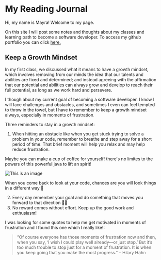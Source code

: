 # My Reading Journal

Hi, my name is Mayra! Welcome to my page. 

On this site I will post some notes and thoughts about my classes and learning path to become a software developer. To access my github portfolio you can click [here.](https://github.com/mayracu)

## Keep a Growth Mindset

In my first class, we discussed what it means to have a growth mindset, which involves removing from our minds the idea that our talents and abilities are fixed and determined; and instead agreeing with the affirmation that our potential and abilities can always grow and develop to reach their full potential, as long as we work hard and persevere. 

I though about my current goal of becoming a software developer. I know I will face challenges and obstacles, and sometimes I even can feel tempted to throw in the towel, but I have to remember to keep a growth mindset always, especially in moments of frustration. 

Three reminders to stay in a growth mindset: 

1. When hitting an obstacle like when you get stuck trying to solve a problem in your code, remember to breathe and step away for a short period of time. That brief moment will help you relax and may help reduce frustration. 

Maybe you can make a cup of coffee for yourself! there's no limites to the powers of this powerful java to lift an spirit!

![This is an image](https://external-content.duckduckgo.com/iu/?u=https%3A%2F%2Ftse2.explicit.bing.net%2Fth%3Fid%3DOIP.c8nKn8XEvMijgCQPw_DhGgHaE7%26pid%3DApi&f=1&ipt=7c3971a3ae1754124e1c8fe5910b48abf93e126e4632364d01eedd0ef4e714e3&ipo=images)

When you come back to look at your code, chances are you will look things in a different way :slightly_smiling_face:

2. Every day remember your goal and do something that moves you forward to that direction :climbing_woman:
3. No reward comes without effort. Keep up the good work and enthusiasm! 

I was looking for some quotes to help me get motivated in moments of frustration and I found this one which I really like!: 

> “Of course everyone has those moments of frustration now and then, when you say, ‘I wish I could play well already―or just stop.’ But it’s too much trouble to stop just for a moment of frustration. It is when you keep going that you make the most progress.”
– Hilary Hahn




